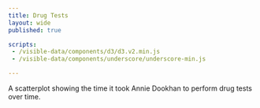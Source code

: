 ```yaml
---
title: Drug Tests
layout: wide
published: true

scripts:
 - /visible-data/components/d3/d3.v2.min.js
 - /visible-data/components/underscore/underscore-min.js

---
```


A scatterplot showing the time it took Annie Dookhan to perform drug tests over time.

<div id="chart"> </div>

<script type="text/javascript">

function translate(x, y) {
    return "translate("+x+","+y+")"; 
}

var url = "/visible-data/data/drugtests.csv";

var margin = {top: 20, right: 20, bottom: 20, left: 20}
  , height = 600
  , width = 960 - margin.right - margin.left
  , format = d3.time.format('%Y-%m-%d')
  , chemists;

var chart = d3.select('#chart').append('svg')
    .attr('height', height + margin.top + margin.bottom)
    .attr('width', width + margin.left + margin.right)
  .append('g')
    .attr('transform', translate(margin.left, 0));

var x = d3.time.scale()
    .range([0, width]);

var y = d3.scale.linear()
    .range([height, 0]);

var xAxis = d3.svg.axis()
    .scale(x)
    .ticks(3)
    .tickFormat(String)
    .orient('bottom');

var yAxis = d3.svg.axis()
    .scale(y)
    .ticks(3)
    .tickFormat(String)
    .orient('left');

d3.csv(url, function(data) {
    window.data = data;
    chemists = {};

    _.each(data, function(d) {
        d.date_in = format.parse(d.date_in);
        d.date_analyzed = format.parse(d.date_analyzed);
        d.time_to_test = d.date_analyzed - d.date_in;
    });
});

</script>